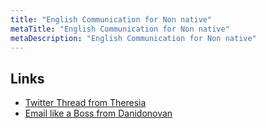 ```yaml
---
title: "English Communication for Non native"
metaTitle: "English Communication for Non native"
metaDescription: "English Communication for Non native"
---
```


## Links

- [Twitter Thread from Theresia](https://mobile.twitter.com/theresiatanzil/status/1126387646333313025)
- [Email like a Boss from Danidonovan](https://mobile.twitter.com/danidonovan/status/1130693097401257984)
